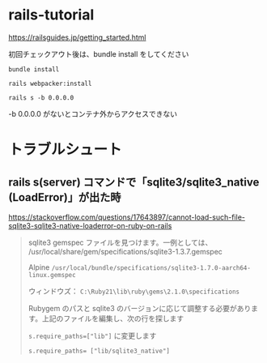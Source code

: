 # rails-tutorial
https://railsguides.jp/getting_started.html

初回チェックアウト後は、bundle install をしてください

`bundle install`

`rails webpacker:install`

`rails s -b 0.0.0.0`

-b 0.0.0.0 がないとコンテナ外からアクセスできない



# トラブルシュート

## rails s(server) コマンドで「sqlite3/sqlite3_native (LoadError)」が出た時

https://stackoverflow.com/questions/17643897/cannot-load-such-file-sqlite3-sqlite3-native-loaderror-on-ruby-on-rails


> sqlite3 gemspec ファイルを見つけます。一例としては、 
> /usr/local/share/gem/specifications/sqlite3-1.3.7.gemspec
> 
> Alpine
> `/usr/local/bundle/specifications/sqlite3-1.7.0-aarch64-linux.gemspec `
> 
> ウィンドウズ： `C:\Ruby21\lib\ruby\gems\2.1.0\specifications`
> 
> Rubygem のパスと sqlite3 のバージョンに応じて調整する必要があります。上記のファイルを編集し、次の行を探します
> 
> `s.require_paths=["lib"]`
> に変更します
> 
> `s.require_paths= ["lib/sqlite3_native"]`
>  
